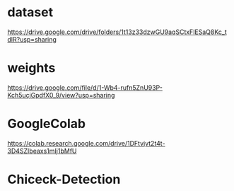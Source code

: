 # dataset 
https://drive.google.com/drive/folders/1t13z33dzwGU9aqSCtxFlESaQ8Kc_tdlR?usp=sharing

# weights
https://drive.google.com/file/d/1-Wb4-rufn5ZnU93P-Kch5ucjGpdfX0_9/view?usp=sharing

# GoogleColab
https://colab.research.google.com/drive/1DFtvjvt2t4t-3D4SZIbeaxs1mIj1bMfU

# Chiceck-Detection
